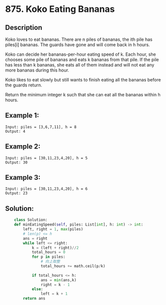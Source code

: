 # 875. Koko Eating Bananas

## Description
Koko loves to eat bananas. There are n piles of bananas, the ith pile has piles[i] bananas. The guards have gone and will come back in h hours.

Koko can decide her bananas-per-hour eating speed of k. Each hour, she chooses some pile of bananas and eats k bananas from that pile. If the pile has less than k bananas, she eats all of them instead and will not eat any more bananas during this hour.

Koko likes to eat slowly but still wants to finish eating all the bananas before the guards return.

Return the minimum integer k such that she can eat all the bananas within h hours.

## Example 1:

```
Input: piles = [3,6,7,11], h = 8
Output: 4
```

## Example 2:

```
Input: piles = [30,11,23,4,20], h = 5
Output: 30
```
## Example 3:

```
Input: piles = [30,11,23,4,20], h = 6
Output: 23
```

## Solution:
    
```py
    class Solution:
    def minEatingSpeed(self, piles: List[int], h: int) -> int:
        left, right = 1, max(piles)
        # len(p) <= h
        ans = right
        while left <= right:
            k = (left + right)//2
            total_hours = 0
            for p in piles:
                # 向上取整
                total_hours += math.ceil(p/k)
            
            if total_hours <= h:
                ans = min(ans,k)
                right = k - 1
            else:
                left = k + 1
        return ans

```